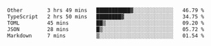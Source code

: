 <!--START_SECTION:waka-->

```txt
Other        3 hrs 49 mins   ███████████▓░░░░░░░░░░░░░   46.79 %
TypeScript   2 hrs 50 mins   ████████▓░░░░░░░░░░░░░░░░   34.75 %
TOML         45 mins         ██▒░░░░░░░░░░░░░░░░░░░░░░   09.20 %
JSON         28 mins         █▒░░░░░░░░░░░░░░░░░░░░░░░   05.72 %
Markdown     7 mins          ▒░░░░░░░░░░░░░░░░░░░░░░░░   01.54 %
```

<!--END_SECTION:waka-->